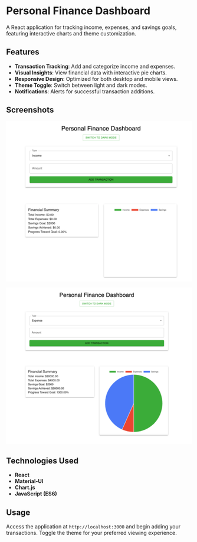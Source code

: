 # Personal Finance Dashboard

A React application for tracking income, expenses, and savings goals, featuring interactive charts and theme customization.

## Features

- **Transaction Tracking**: Add and categorize income and expenses.
- **Visual Insights**: View financial data with interactive pie charts.
- **Responsive Design**: Optimized for both desktop and mobile views.
- **Theme Toggle**: Switch between light and dark modes.
- **Notifications**: Alerts for successful transaction additions.

## Screenshots

![](personal-finance-dashboard/src/images/dashboard.png)

![](personal-finance-dashboard/src/images/transaction.png)

## Technologies Used

- **React**
- **Material-UI**
- **Chart.js**
- **JavaScript (ES6)**

## Usage

Access the application at `http://localhost:3000` and begin adding your transactions.
Toggle the theme for your preferred viewing experience.

